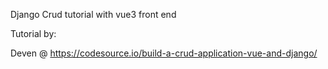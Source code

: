 Django Crud tutorial with vue3 front end

Tutorial by: 

Deven @
https://codesource.io/build-a-crud-application-vue-and-django/



